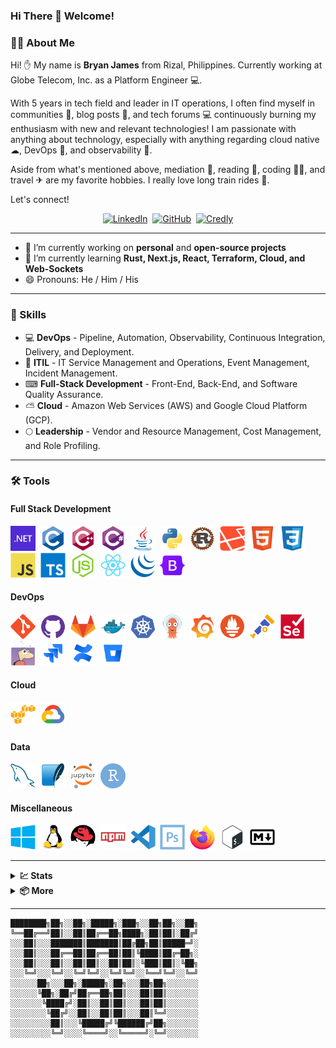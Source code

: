 <!--
**BryanJames16/BryanJames16** is a ✨ _special_ ✨ repository because its `README.md` (this file) appears on your GitHub profile.
-->
### Hi There 👋 Welcome!

### 👨‍💻 About Me

Hi! ✋ My name is **Bryan James** from Rizal, Philippines. Currently working at Globe Telecom, Inc. as a Platform Engineer 💻.

With 5 years in tech field and leader in IT operations, I often find myself in communities 🏢, blog posts 📜, and tech forums 💻 continuously burning my enthusiasm with new and relevant technologies! I am passionate with anything about technology, especially with anything regarding cloud native ☁, DevOps 🚢, and observability 📡.

Aside from what's mentioned above, mediation 🙏, reading 📖, coding 👨‍💻, and travel ✈ are my favorite hobbies. I really love long train rides 🚂.

Let's connect!

<!-- Profile Badges -->
<div id="profile-badges" align="center">
  <a href="https://www.linkedin.com/in/bryan-james-ilaga-4b1b478b/"><img src="https://img.shields.io/static/v1?style=for-the-badge&message=LinkedIn&color=0A66C2&logo=LinkedIn&logoColor=FFFFFF&label=" title="LinkedIn" alt="LinkedIn" /></a>&nbsp;
  <a href="https://github.com/BryanJames16/"><img src="https://img.shields.io/static/v1?style=for-the-badge&message=GitHub&color=623697&logo=GitHub&logoColor=FFFFFF&label=" title="GitHub" alt="GitHub" /></a>&nbsp;
  <a href="https://www.credly.com/users/bryan-james-ilaga/badges"><img src="https://img.shields.io/static/v1?style=for-the-badge&message=Credly&color=FF6B00&logo=Credly&logoColor=FFFFFF&label=" title="Credly" alt="Credly" /></a>
</div>

---

- 🔭 I’m currently working on **personal** and **open-source projects**
- 🌱 I’m currently learning **Rust, Next.js, React, Terraform, Cloud, and Web-Sockets**
- 😄 Pronouns: He / Him / His

---

### 🚀 Skills

- 💻 **DevOps** - Pipeline, Automation, Observability, Continuous Integration, Delivery, and Deployment. 
- 📔 **ITIL** - IT Service Management and Operations, Event Management, Incident Management.
- ⌨ **Full-Stack Development** - Front-End, Back-End, and Software Quality Assurance.
- ⛅ **Cloud** - Amazon Web Services (AWS) and Google Cloud Platform (GCP).
- 🌕 **Leadership** - Vendor and Resource Management, Cost Management, and Role Profiling.

---

### 🛠 Tools
#### Full Stack Development
<div>
  <a href="https://dotnet.microsoft.com"><img src="./assets/icons/Dotnet.svg" title="DotNet" alt="DotNet" width="40" height="40"/></a>&nbsp;
  <a href="https://en.wikipedia.org/wiki/C_(programming_language)"><img src="./assets/icons/C.svg" title="C" alt="C" width="40" height="40"/></a>&nbsp;
  <a href="https://cplusplus.com"><img src="./assets/icons/CPP.svg" title="C++" alt="C++" width="40" height="40"/></a>&nbsp;
  <a href="https://learn.microsoft.com/en-us/dotnet/csharp/"><img src="./assets/icons/CSharp.svg" title="C#" alt="C#" width="40" height="40"/></a>&nbsp;
  <a href="https://www.java.com"><img src="./assets/icons/Java.svg" title="Java" alt="Java" width="40" height="40"/></a>&nbsp;
  <a href="https://www.python.org"><img src="./assets/icons/Python.svg" title="Python" alt="Python" width="40" height="40"/></a>&nbsp;
  <a href="https://www.rust-lang.org"><img src="./assets/icons/Rust.svg" title="Rust" alt="Rust" width="40" height="40"/></a>&nbsp;
  <a href="https://laravel.com"><img src="./assets/icons/Laravel.svg" title="Laravel" alt="Laravel" width="40" height="40"/></a>&nbsp;
  <a href="https://en.wikipedia.org/wiki/HTML5"><img src="./assets/icons/HTML5.svg" title="HTML5" alt="HTML" width="40" height="40"/></a>&nbsp;
  <a href="https://en.wikipedia.org/wiki/CSS"><img src="./assets/icons/CSS3.svg"  title="CSS3" alt="CSS" width="40" height="40"/></a>&nbsp;
  <a href="https://en.wikipedia.org/wiki/JavaScript"><img src="./assets/icons/Javascript.svg" title="JavaScript" alt="JavaScript" width="40" height="40"/></a>&nbsp;
  <a href="https://www.typescriptlang.org"><img src="./assets/icons/Typescript.svg" title="TypeScript" alt="TypeScript" width="40" height="40"/></a>&nbsp;
  <a href="https://nodejs.org"><img src="./assets/icons/NodeJS.svg" title="NodeJS" alt="NodeJS" width="40" height="40"/></a>&nbsp;
  <a href="https://react.dev"><img src="./assets/icons/ReactJS.svg" title="React" alt="React" width="40" height="40"/></a>&nbsp;
  <a href="https://jquery.com"><img src="./assets/icons/JQuery.svg" title="JQuery" alt="JQuery" width="40" height="40"/></a>&nbsp;
  <a href="https://getbootstrap.com"><img src="./assets/icons/Bootstrap.svg" title="Bootstrap" alt="Bootstrap" width="40" height="40"/></a>&nbsp;
</div>

#### DevOps
<div>
  <a href="https://git-scm.com"><img src="./assets/icons/Git.svg" title="Git" alt="Git" width="40" height="40"/></a>&nbsp;
  <a href="https://github.com"><img src="./assets/icons/GitHub.svg" title="GitHub" alt="GitHub" width="40" height="40"/></a>&nbsp;
  <a href="https://gitlab.com"><img src="./assets/icons/GitLab.svg" title="GitLab" alt="GitLab" width="40" height="40"/></a>&nbsp;
  <a href="https://www.docker.com"><img src="./assets/icons/Docker.svg" title="Docker" alt="Docker" width="40" height="40"/></a>&nbsp;
  <a href="https://kubernetes.io"><img src="./assets/icons/Kubernetes.svg" title="Kubernetes" alt="Kubernetes" width="40" height="40"/></a>&nbsp;
  <a href="https://argoproj.github.io/cd"><img src="./assets/icons/Argo.svg" title="ArgoCD" alt="ArgoCD" width="40" height="40"/></a>&nbsp;
  <a href="https://grafana.com"><img src="./assets/icons/Grafana.svg" title="Grafana" alt="Grafana" width="40" height="40"/></a>&nbsp;
  <a href="https://prometheus.io"><img src="./assets/icons/Prometheus.svg" title="Prometheus" alt="Prometheus" width="40" height="40"/></a>&nbsp;
  <a href="https://opentelemetry.io"><img src="./assets/icons/OpenTelemetry.svg" title="OpenTelemetry" alt="OpenTelemetry" width="40" height="40"/></a>&nbsp;
  <a href="https://www.selenium.dev"><img src="./assets/icons/Selenium.svg" title="Selenium" alt="Selenium" width="40" height="40"/></a>&nbsp;
  <a href="https://www.bugzilla.org"><img src="./assets/icons/Bugzilla.svg" title="Bugzilla" alt="Bugzilla" width="40" height="40"/></a>&nbsp;
  <a href="https://www.atlassian.com/software/jira"><img src="./assets/icons/Jira.svg" title="Jira" alt="Jira" width="40" height="40"/></a>&nbsp;
  <a href="https://www.atlassian.com/software/confluence"><img src="./assets/icons/Confluence.svg" title="Confluence" alt="Confluence" width="40" height="40"/></a>&nbsp;
  <a href="https://www.atlassian.com/software/bitbucket"><img src="./assets/icons/BitBucket.svg" title="BitBucket" alt="BitBucket" width="40" height="40"/></a>&nbsp;
</div>

#### Cloud
<div>
  <a href="https://aws.amazon.com"><img src="./assets/icons/AWS.svg" title="Amazon Web Services" alt="AWS" width="40" height="40"/></a>&nbsp;
  <a href="https://cloud.google.com"><img src="./assets/icons/GCP.svg" title="Google Cloud Platform" alt="GCP" width="40" height="40"/></a>&nbsp;
</div>

#### Data
<div>
  <a href="https://www.mysql.com"><img src="./assets/icons/MySQL.svg" title="MySQL" alt="MySQL" width="40" height="40"/></a>&nbsp;
  <a href="https://www.sqlite.org"><img src="./assets/icons/SQLite.svg" title="SQLite" alt="SQLite" width="40" height="40"/></a>&nbsp;
  <a href="https://jupyter.org/hub"><img src="./assets/icons/Jupyter.svg" title="Jupyter" alt="Jupyter" width="40" height="40"/></a>&nbsp;
  <a href="https://www.r-project.org"><img src="./assets/icons/RStudio.svg" title="RStudio" alt="RStudio" width="40" height="40"/></a>&nbsp;
</div>

#### Miscellaneous
<div>
  <a href="https://www.microsoft.com/en-ph/windows"><img src="./assets/icons/Windows.svg" title="Windows" alt="Windows" width="40" height="40"/></a>&nbsp;
  <a href="https://github.com/torvalds/linux"><img src="./assets/icons/Linux.svg" title="Linux" alt="Linux" width="40" height="40"/></a>&nbsp;
  <a href="https://www.redhat.com/en/technologies/linux-platforms/enterprise-linux"><img src="./assets/icons/RedHat.svg" title="RedHat" alt="RedHat" width="40" height="40" /></a>&nbsp;
  <a href="https://www.npmjs.com/"><img src="./assets/icons/NPM.svg" title="NPM" alt="NPM" width="40" height="40" /></a>&nbsp;
  <a href="https://code.visualstudio.com"><img src="./assets/icons/VSCode.svg" title="VSCode" alt="VSCode" width="40" height="40"/></a>&nbsp;
  <a href="https://www.adobe.com/products/photoshop.html"><img src="./assets/icons/Photoshop.svg" title="Photoshop" alt="Photoshop" width="40" height="40"/></a>&nbsp;
  <a href="https://www.mozilla.org/en-US/firefox"><img src="./assets/icons/Firefox.svg" title="Firefox" alt="Firefox" width="40" height="40"/></a>&nbsp;
  <a href="https://en.wikipedia.org/wiki/Bash_(Unix_shell)"><img src="./assets/icons/Bash.svg" title="Bash" alt="Bash" width="40" height="40"/></a>&nbsp;
  <a href="https://www.markdownguide.org"><img src="./assets/icons/Markdown.svg" title="Markdown" alt="Markdown" width="40" height="40"/></a>&nbsp;
</div>

---

<details>
  <summary><b>💹 Stats</b></summary>
  <br />

[![Visitor Counter](https://komarev.com/ghpvc/?username=BryanJames16&label=Profile%20Visits&color=blue&style=for-the-badge)](https://github.com/antonkomarev/github-profile-views-counter)

[![GitHub Streak](https://streak-stats.demolab.com?user=BryanJames16&theme=dark&date_format=M%20j%5B%2C%20Y%5D)](https://git.io/streak-stats)

[![Top Languages](https://github-readme-stats.vercel.app/api/top-langs/?username=BryanJames16&layout=compact&theme=vision-friendly-dark)](https://github.com/anuraghazra/github-readme-stats)

[![Trophies](https://github-profile-trophy.vercel.app/?username=BryanJames16&theme=onedark&no-bg=true&column=4&row=2)](https://github.com/ryo-ma/github-profile-trophy)
</details>

<details>
  <summary><b>📦 More</b></summary>
  <br />

[![Jokes Card](https://readme-jokes.vercel.app/api?hideBorder&theme=tokyonight&borderColor=00FFFFFF)](https://github.com/ABSphreak/readme-jokes)
</details>

---

<!-- Added necessary comments -->
```
████████╗██╗░░██╗░█████╗░███╗░░██╗██╗░░██╗
╚══██╔══╝██║░░██║██╔══██╗████╗░██║██║░██╔╝
░░░██║░░░███████║███████║██╔██╗██║█████═╝░
░░░██║░░░██╔══██║██╔══██║██║╚████║██╔═██╗░
░░░██║░░░██║░░██║██║░░██║██║░╚███║██║░╚██╗
░░░╚═╝░░░╚═╝░░╚═╝╚═╝░░╚═╝╚═╝░░╚══╝╚═╝░░╚═╝
░░░░░░██╗░░░██╗░█████╗░██╗░░░██╗██╗░░░░░░░
░░░░░░╚██╗░██╔╝██╔══██╗██║░░░██║██║░░░░░░░
░░░░░░░╚████╔╝░██║░░██║██║░░░██║██║░░░░░░░
░░░░░░░░╚██╔╝░░██║░░██║██║░░░██║╚═╝░░░░░░░
░░░░░░░░░██║░░░╚█████╔╝╚██████╔╝██╗░░░░░░░
░░░░░░░░░╚═╝░░░░╚════╝░░╚═════╝░╚═╝░░░░░░░
```

<!--
Here are some ideas to get you started:

- 🔭 I’m currently working on ...
- 🌱 I’m currently learning ...
- 👯 I’m looking to collaborate on ...
- 🤔 I’m looking for help with ...
- 💬 Ask me about ...
- 📫 How to reach me: ...
- 😄 Pronouns: ...
- ⚡ Fun fact: ...
-->

<!--
Skills to be added:
- SQL Server
- AppDynamics
- Splunk
-->

<!-- 

░██████╗░░█████╗░░█████╗░██████╗░  ██╗░░░░░██╗░░░██╗░█████╗░██╗░░██╗██╗
██╔════╝░██╔══██╗██╔══██╗██╔══██╗  ██║░░░░░██║░░░██║██╔══██╗██║░██╔╝██║
██║░░██╗░██║░░██║██║░░██║██║░░██║  ██║░░░░░██║░░░██║██║░░╚═╝█████═╝░██║
██║░░╚██╗██║░░██║██║░░██║██║░░██║  ██║░░░░░██║░░░██║██║░░██╗██╔═██╗░╚═╝
╚██████╔╝╚█████╔╝╚█████╔╝██████╔╝  ███████╗╚██████╔╝╚█████╔╝██║░╚██╗██╗
░╚═════╝░░╚════╝░░╚════╝░╚═════╝░  ╚══════╝░╚═════╝░░╚════╝░╚═╝░░╚═╝╚═╝
-->

